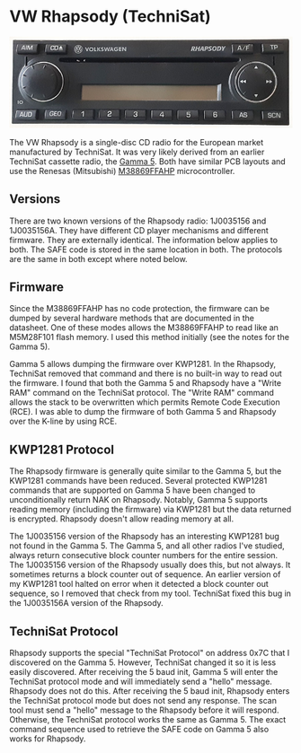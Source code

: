 # VW Rhapsody (TechniSat)

![Photo](./photos/front.jpg)

The VW Rhapsody is a single-disc CD radio for the European market manufactured by TechniSat.  It was very likely
derived from an earlier TechniSat cassette radio, the [Gamma 5](../vw_gamma_5).  Both have similar PCB layouts
and use the Renesas (Mitsubishi) [M38869FFAHP](http://archive.6502.org/datasheets/renesas_3886_group_users_manual.pdf) microcontroller.

## Versions

There are two known versions of the Rhapsody radio: 1J0035156 and 1J0035156A.  They have different CD player mechanisms and different firmware.  They are externally identical.  The information below applies to both.  The SAFE code is stored in the same location in both.  The protocols are the same in both except where noted below.

## Firmware

Since the M38869FFAHP has no code protection, the firmware can be dumped by several hardware methods that are documented in the datasheet.  One of these modes allows the M38869FFAHP to read like an M5M28F101 flash memory.  I used this method initially (see the notes for the Gamma 5).

Gamma 5 allows dumping the firmware over KWP1281.  In the Rhapsody, TechniSat removed that command and there is no built-in way to read out the firmware.  I found that both the Gamma 5 and Rhapsody have a "Write RAM"
command on the TechniSat protocol.  The "Write RAM" command allows the stack to be overwritten which permits Remote Code Execution (RCE).  I was able to dump the firmware of both Gamma 5 and Rhapsody over the K-line by using RCE.

## KWP1281 Protocol

The Rhapsody firmware is generally quite similar to the Gamma 5, but the KWP1281 commands have been reduced.  Several protected KWP1281 commands that are supported on Gamma 5 have been changed to unconditionally return NAK on Rhapsody.  Notably, Gamma 5 supports reading memory (including the firmware) via KWP1281 but the data returned is encrypted.  Rhapsody doesn't allow reading memory at all.

The 1J0035156 version of the Rhapsody has an interesting KWP1281 bug not found in the Gamma 5.  The Gamma 5, and all other radios I've studied, always return consecutive block counter numbers for the entire session.  The 1J0035156 version of the Rhapsody usually does this, but not always.  It sometimes returns a block counter out of sequence.  An earlier version of my KWP1281 tool halted on error when it detected a block counter out sequence, so I removed that check from my tool.  TechniSat fixed this bug in the 1J0035156A version of the Rhapsody.

## TechniSat Protocol

Rhapsody supports the special "TechniSat Protocol" on address 0x7C that I discovered on the Gamma 5.  However, TechniSat changed it so it is less easily discovered.  After receiving the 5 baud init, Gamma 5 will enter the TechniSat protocol mode and will immediately send a "hello" message.  Rhapsody does not do this.  After receiving the 5 baud init, Rhapsody enters the TechniSat protocol mode but does not send any response.  The scan tool must send a "hello"
message to the Rhapsody before it will respond.  Otherwise, the TechniSat protocol works the same as Gamma 5.  The exact command sequence used to retrieve the SAFE code on Gamma 5 also works for Rhapsody.
